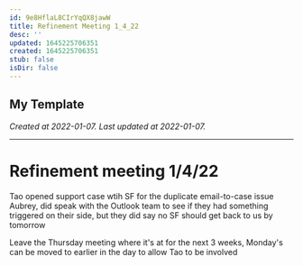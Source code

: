```yaml
---
id: 9e8HflaL8CIrYqQX8jawW
title: Refinement Meeting 1_4_22
desc: ''
updated: 1645225706351
created: 1645225706351
stub: false
isDir: false
---
```

My Template
---

_Created at 2022-01-07._
_Last updated at 2022-01-07._




---

# Refinement meeting 1/4/22


Tao opened support case wtih SF for the duplicate email-to-case issue
Aubrey, did speak with the Outlook team to see if they had something triggered on their side, but they did say no
SF should get back to us by tomorrow

Leave the Thursday meeting where it's at for the next 3 weeks, Monday's can be moved to earlier in the day to allow Tao to be involved


